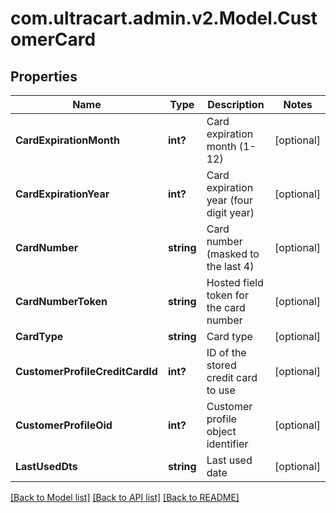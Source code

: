 # com.ultracart.admin.v2.Model.CustomerCard
## Properties

Name | Type | Description | Notes
------------ | ------------- | ------------- | -------------
**CardExpirationMonth** | **int?** | Card expiration month (1-12) | [optional] 
**CardExpirationYear** | **int?** | Card expiration year (four digit year) | [optional] 
**CardNumber** | **string** | Card number (masked to the last 4) | [optional] 
**CardNumberToken** | **string** | Hosted field token for the card number | [optional] 
**CardType** | **string** | Card type | [optional] 
**CustomerProfileCreditCardId** | **int?** | ID of the stored credit card to use | [optional] 
**CustomerProfileOid** | **int?** | Customer profile object identifier | [optional] 
**LastUsedDts** | **string** | Last used date | [optional] 


[[Back to Model list]](../README.md#documentation-for-models) [[Back to API list]](../README.md#documentation-for-api-endpoints) [[Back to README]](../README.md)

